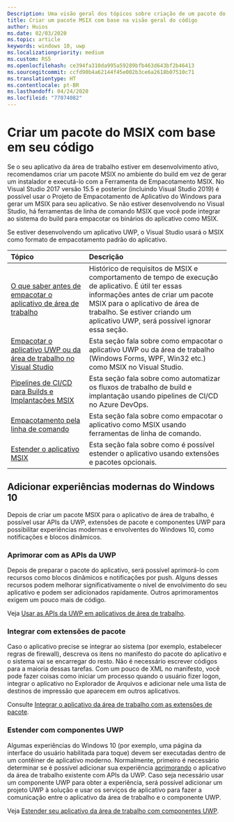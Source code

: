 ```yaml
---
Description: Uma visão geral dos tópicos sobre criação de um pacote do MSIX com base em código-fonte
title: Criar um pacote MSIX com base na visão geral do código
author: Huios
ms.date: 02/03/2020
ms.topic: article
keywords: windows 10, uwp
ms.localizationpriority: medium
ms.custom: RS5
ms.openlocfilehash: ce394fa310da995a59289bfb463d643bf2b46413
ms.sourcegitcommit: ccfd90b4a62144f45e002b3ce6a2618b07510c71
ms.translationtype: HT
ms.contentlocale: pt-BR
ms.lasthandoff: 04/24/2020
ms.locfileid: "77074082"
---
```

# <a name="building-an-msix-package-from-your-code"></a>Criar um pacote do MSIX com base em seu código 

Se o seu aplicativo da área de trabalho estiver em desenvolvimento ativo, recomendamos criar um pacote MSIX no ambiente do build em vez de gerar um instalador e executá-lo com a Ferramenta de Empacotamento MSIX. No Visual Studio 2017 versão 15.5 e posterior (incluindo Visual Studio 2019) é possível usar o Projeto de Empacotamento de Aplicativo do Windows para gerar um MSIX para seu aplicativo. Se não estiver desenvolvendo no Visual Studio, há ferramentas de linha de comando MSIX que você pode integrar ao sistema do build para empacotar os binários do aplicativo como MSIX.

Se estiver desenvolvendo um aplicativo UWP, o Visual Studio usará o MSIX como formato de empacotamento padrão do aplicativo.

|Tópico| Descrição |
|:---|:---|
|[O que saber antes de empacotar o aplicativo de área de trabalho](before-packaging-overview.md)| Histórico de requisitos de MSIX e comportamento de tempo de execução de aplicativo. É útil ter essas informações antes de criar um pacote MSIX para o aplicativo de área de trabalho. Se estiver criando um aplicativo UWP, será possível ignorar essa seção. | 
|[Empacotar o aplicativo UWP ou da área de trabalho no Visual Studio](vs-package-overview.md)| Esta seção fala sobre como empacotar o aplicativo UWP ou da área de trabalho (Windows Forms, WPF, Win32 etc.) como MSIX no Visual Studio.|
|[Pipelines de CI/CD para Builds e Implantações MSIX](azure-dev-ops.md)| Esta seção fala sobre como automatizar os fluxos de trabalho de build e implantação usando pipelines de CI/CD no Azure DevOps.|
|[Empacotamento pela linha de comando](../package/manual-packaging-root.md)| Esta seção fala sobre como empacotar o aplicativo como MSIX usando ferramentas de linha de comando.|
|[Estender o aplicativo MSIX](extend-overview.md)| Esta seção fala sobre como é possível estender o aplicativo usando extensões e pacotes opcionais.|

## <a name="add-modern-windows-10-experiences"></a>Adicionar experiências modernas do Windows 10

Depois de criar um pacote MSIX para o aplicativo de área de trabalho, é possível usar APIs da UWP, extensões de pacote e componentes UWP para possibilitar experiências modernas e envolventes do Windows 10, como notificações e blocos dinâmicos.

### <a name="enhance-with-uwp-apis"></a>Aprimorar com as APIs da UWP

Depois de preparar o pacote do aplicativo, será possível aprimorá-lo com recursos como blocos dinâmicos e notificações por push. Alguns desses recursos podem melhorar significativamente o nível de envolvimento do seu aplicativo e podem ser adicionados rapidamente. Outros aprimoramentos exigem um pouco mais de código.

Veja [Usar as APIs da UWP em aplicativos de área de trabalho](https://docs.microsoft.com/windows/apps/desktop/modernize/desktop-to-uwp-enhance).

### <a name="integrate-with-package-extensions"></a>Integrar com extensões de pacote

Caso o aplicativo precise se integrar ao sistema (por exemplo, estabelecer regras de firewall), descreva os itens no manifesto do pacote do aplicativo e o sistema vai se encarregar do resto. Não é necessário escrever códigos para a maioria dessas tarefas. Com um pouco de XML no manifesto, você pode fazer coisas como iniciar um processo quando o usuário fizer logon, integrar o aplicativo no Explorador de Arquivos e adicionar nele uma lista de destinos de impressão que aparecem em outros aplicativos.

Consulte [Integrar o aplicativo da área de trabalho com as extensões de pacote](https://docs.microsoft.com/windows/apps/desktop/modernize/desktop-to-uwp-extensions).

### <a name="extend-with-uwp-components"></a>Estender com componentes UWP

Algumas experiências do Windows 10 (por exemplo, uma página da interface do usuário habilitada para toque) devem ser executadas dentro de um contêiner de aplicativo moderno. Normalmente, primeiro é necessário determinar se é possível adicionar sua experiência [aprimorando](https://docs.microsoft.com/windows/apps/desktop/modernize/desktop-to-uwp-enhance) o aplicativo da área de trabalho existente com APIs da UWP. Caso seja necessário usar um componente UWP para obter a experiência, será possível adicionar um projeto UWP à solução e usar os serviços de aplicativo para fazer a comunicação entre o aplicativo da área de trabalho e o componente UWP.

Veja [Estender seu aplicativo da área de trabalho com componentes UWP](https://docs.microsoft.com/windows/apps/desktop/modernize/desktop-to-uwp-extend).

